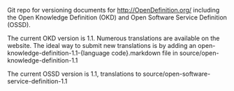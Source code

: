Git repo for versioning documents for <http://OpenDefinition.org/> including
the Open Knowledge Definition (OKD) and Open Software Service Definition (OSSD).

The current OKD version is 1.1. Numerous translations are available
on the website. The ideal way to submit new translations is by adding
an open-knowledge-definition-1.1-{language code}.markdown file in
source/open-knowledge-definition-1.1

The current OSSD version is 1.1, translations to
source/open-software-service-definition-1.1
